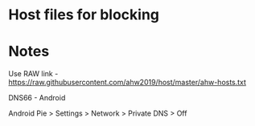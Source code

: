 # Host files for blocking
# Notes

Use RAW link - https://raw.githubusercontent.com/ahw2019/host/master/ahw-hosts.txt 

DNS66 - Android

Android Pie > Settings > Network > Private DNS > Off
